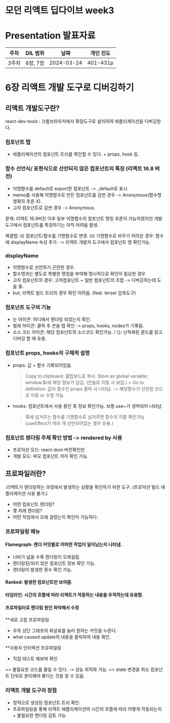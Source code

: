 # 모던 리액트 딥다이브 week3
# Presentation 발표자료

|주차|DIL 범위|날짜|개인 진도|
|------|---|---|---|
| 3주차 |6장, 7장|2024-03-24|401-431p|

# 6장 리액트 개발 도구로 디버깅하기

## 리액트 개발도구란? 
react-dev-tools : 크롬브라우저에서 확장도구로 설치하여 애플리케이션을 디버깅한다.

### 컴포넌트 탭
- 애플리케이션의 컴포넌트 트리를 확인할 수 있다. + props, hook 등.

### 함수 선언식/ 표현식으로 선언되지 않은 컴포넌트의 특징 (리액트 16.8 버전)

- 익명함수를 default로 export한 컴포넌트 -> _default로 표시.
- memo를 사용해 익명함수로 만든 컴포넌트를 감싼 경우 -> Anonymous(함수명 명확히 추론 X).
- 고차 컴포넌트로 감싼 경우 -> Anonymous.

문제: 리액트 16.9버전 이후 일부 익명함수의 컴포넌트 명칭 추론이 가능하였지만
개발도구에서 컴포넌트를 특정하기는 아직 어려움 발생.

해결법: 
(i) 컴포넌트/함수를 기명함수로 변경.
(ii) 기명함수로 바꾸기 어려운 경우: 함수에 displayName 속성 추가. -> 리액트 개발자 도구에서 컴포넌트 명 확인가능.

### displayName
- 익명함수로 선언하기 곤란한 경우.
- 함수명과는 별도로 특별한 명칭을 부여해 명시적으로 확인이 필요한 경우
- 고차 컴포넌트의 경우: 고차컴포넌트 + 일반 컴포넌트의 조합 -> 디버깅하는데 도움 多.
- but, 리액트 빌드 트리의 경우 확인 어려움. (feat. terser 압축도구)

### 컴포넌트 도구의 기능

- 눈 아이콘: 어디에서 렌더링 되었는지 확인.
- 벌레 아이콘: 클릭 후 콘솔 탭 확인 -> props, hooks, nodes가 기록됨.
- 소스 코드 아이콘: 해당 컴포넌트의 소스코드 확인가능. / {}: 난독화된 콛드를 읽고 디버깅 할 때 유용.

### 컴포넌트 props, hooks의 구체적 설명

- props: 값 + 함수 기록되어있음.
  > Copy to clipboard: 클립보드로 복사.
    > Store as global variable: window.$r에 해당 정보가 담김. (콘솔로 이동 시 보임.)
      > Go to definition: 값이 함수인 props 클릭 시 나타남. -> 해당함수가 선언된 코드로 이동 or 수정 가능.

- hooks: 컴포넌트에서 사용 중인 훅 정보 확인가능. 보통 use~가 생략되어 나타남.
  >훅에 넘겨주는 함수를 기명함수로 넘겨주면 함수의 이름 확인가능 (useEffect가 여러 개 선언되어있는 경우 유용.)


### 컴포넌트 렌더링 주체 확인 방법 -> rendered by 사용

- 프로덕션 모드: react-dom 버전확인만
- 개발 모드: 부모 컴포넌트 까지 확인 가능.

## 프로파일러란?

:리액트가 렌더링하는 과정에서 발생하는 상황을 확인하기 위한 도구. (프로덕션 빌드 애플리케이션 사용 불가.)

- 어떤 컴포넌트 렌더링?
- 몇 차례 렌더링?
- 어떤 작업에서 오래 걸렸는지 확인이 가능하다.


### 프로파일링 메뉴

#### Flamegraph: 렌더 커밋별로 어떠한 작업이 일어났는지 나타냄.

- 너비가 넓을 수록 렌더링이 오래걸림.
- 렌더링된/되지 않은 컴포넌트 정보 확인 가능.
- 렌더링이 발생한 횟수 확인 가능.

#### Ranked: 발생한 컴포넌트만 보여줌.

#### 타임라인: 시간의 흐름에 따라 리액트가 작동하는 내용을 추적하는데 유용함.

#### 프로파일러로 렌더링 원인 파악해서 수정

**새로 고침 프로파일링
- 우측 상단 그래프의 화살표를 눌러 원하는 커밋을 누른다.
- what caused update의 내용을 클릭하여 내용 확인.

**사용자 인터렉션 프로파일링
- 직접 테스트 해보며 확인

=> 불필요한 코드를 줄일 수 있다. -> 성능 최적화 가능.
=> state 변경을 최소 컴포넌트 단위로 분리해야 좋다는 것을 알 수 있음.


### 리액트 개발 도구의 장점

- 정적으로 생성된 컴포넌트 트리 확인.
- 프로파일링을 통해 리액트 애플리케이션의 시간의 흐름에 따라 어떻게 작동되는지 +  불필요한 렌더링 검토 가능.
